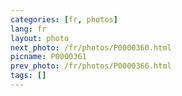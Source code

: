 ```yaml
---
categories: [fr, photos]
lang: fr
layout: photo
next_photo: /fr/photos/P0000360.html
picname: P0000361
prev_photo: /fr/photos/P0000366.html
tags: []
---
```

